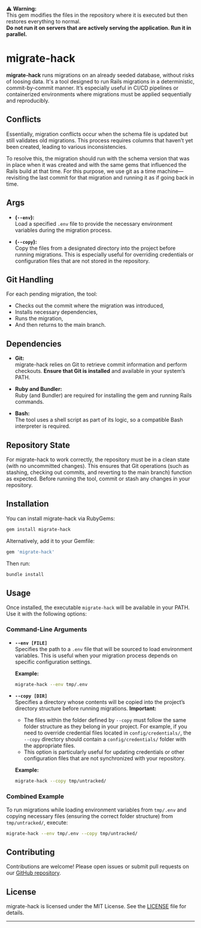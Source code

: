 ⚠️ **Warning:**  
This gem modifies the files in the repository where it is executed but then restores everything to normal.  
**Do not run it on servers that are actively serving the application. Run it in parallel.**

# migrate-hack

**migrate-hack** runs migrations on an already seeded database, without risks of loosing data. It's a tool designed to run Rails migrations in a deterministic, commit-by-commit manner. It’s especially useful in CI/CD pipelines or containerized environments where migrations must be applied sequentially and reproducibly.

## Conflicts

Essentially, migration conflicts occur when the schema file is updated but still validates old migrations. This process requires columns that haven’t yet been created, leading to various inconsistencies.

To resolve this, the migration should run with the schema version that was in place when it was created and with the same gems that influenced the Rails build at that time. For this purpose, we use git as a time machine—revisiting the last commit for that migration and running it as if going back in time.

## Args

- **(`--env`):**  
  Load a specified `.env` file to provide the necessary environment variables during the migration process.

- **(`--copy`):**  
  Copy the files from a designated directory into the project before running migrations. This is especially useful for overriding credentials or configuration files that are not stored in the repository.

## Git Handling
  For each pending migration, the tool:
  - Checks out the commit where the migration was introduced,
  - Installs necessary dependencies,
  - Runs the migration,
  - And then returns to the main branch.

## Dependencies

- **Git:**  
  migrate-hack relies on Git to retrieve commit information and perform checkouts. **Ensure that Git is installed** and available in your system’s PATH.

- **Ruby and Bundler:**  
  Ruby (and Bundler) are required for installing the gem and running Rails commands.

- **Bash:**  
  The tool uses a shell script as part of its logic, so a compatible Bash interpreter is required.

## Repository State

For migrate-hack to work correctly, the repository must be in a clean state (with no uncommitted changes). This ensures that Git operations (such as stashing, checking out commits, and reverting to the main branch) function as expected. Before running the tool, commit or stash any changes in your repository.

## Installation

You can install migrate-hack via RubyGems:

```bash
gem install migrate-hack
```

Alternatively, add it to your Gemfile:

```ruby
gem 'migrate-hack'
```

Then run:

```bash
bundle install
```

## Usage

Once installed, the executable `migrate-hack` will be available in your PATH. Use it with the following options:

### Command-Line Arguments

- **`--env [FILE]`**  
  Specifies the path to a `.env` file that will be sourced to load environment variables. This is useful when your migration process depends on specific configuration settings.

  **Example:**
  ```bash
  migrate-hack --env tmp/.env
  ```

- **`--copy [DIR]`**  
  Specifies a directory whose contents will be copied into the project’s directory structure before running migrations. **Important:**  
  - The files within the folder defined by `--copy` must follow the same folder structure as they belong in your project. For example, if you need to override credential files located in `config/credentials/`, the `--copy` directory should contain a `config/credentials/` folder with the appropriate files.
  - This option is particularly useful for updating credentials or other configuration files that are not synchronized with your repository.

  **Example:**
  ```bash
  migrate-hack --copy tmp/untracked/
  ```

### Combined Example

To run migrations while loading environment variables from `tmp/.env` and copying necessary files (ensuring the correct folder structure) from `tmp/untracked/`, execute:

```bash
migrate-hack --env tmp/.env --copy tmp/untracked/
```

## Contributing

Contributions are welcome! Please open issues or submit pull requests on our [GitHub repository](https://github.com/omelao/migrate-hack).

## License

migrate-hack is licensed under the MIT License. See the [LICENSE](LICENSE) file for details.

---


